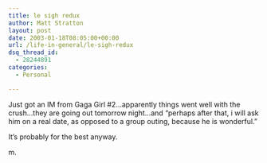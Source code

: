 ```yaml
---
title: le sigh redux
author: Matt Stratton
layout: post
date: 2003-01-18T08:05:00+00:00
url: /life-in-general/le-sigh-redux
dsq_thread_id:
  - 28244891
categories:
  - Personal

---
```

Just got an IM from Gaga Girl #2&#8230;apparently things went well with the crush&#8230;they are going out tomorrow night&#8230;and &#8220;perhaps after that, i will ask him on a real date, as opposed to a group outing, because he is wonderful.&#8221;

It&#8217;s probably for the best anyway.

m.
